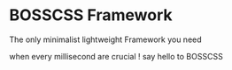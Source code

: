 # BOSSCSS Framework #

The only minimalist lightweight Framework you need

when every millisecond are crucial ! say hello to BOSSCSS